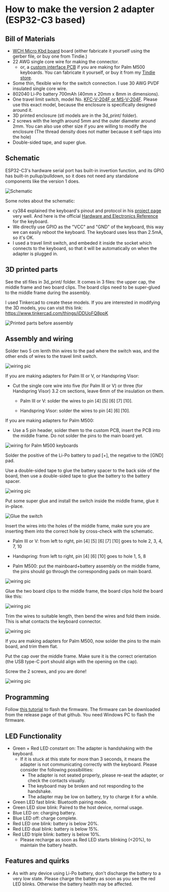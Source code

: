 # How to make the version 2 adapter (ESP32-C3 based)

Bill of Materials
----------
- [WCH Micro Kbd board](https://) board (either fabricate it yourself using the gerber file, or buy one from Tindie.)
- 22 AWG single core wire for making the connector.
  - or, a [custom interface PCB](https://oshwhub.com/chen_xin_ming/palm-m500-connector) if you are making for Palm M500 keyboards. You can fabricate it yourself, or buy it from my [Tindie store](https://www.tindie.com/products/35183/).
- Some thin, flexible wire for the switch connection. I use 30 AWG PVDF insulated single core wire.
- 802040 Li-Po battery 700mAh (40mm x 20mm x 8mm in dimensions).
- One travel limit switch, model No. [KFC-V-204F or MS-V-204F](https://www.aliexpress.com/item/3256804072080898.html). Please use this exact model, because the enclosure is specifically designed around it.
- 3D printed enclosure (stl models are in the 3d_print/ folder).
- 2 screws with the length around 5mm and the outer diameter around 2mm. You can also use other size if you are willing to modify the enclosure (The thread density does not matter because it self-taps into the hole)
- Double-sided tape, and super glue.

Schematic
----------
ESP32-C3's hardware serial port has built-in invertion function, and its GPIO has built-in pullup/pulldown, so it does not need any standalone components like the version 1 does.

![Schematic](/images/version2/schematic.jpg "Schematic")

Some notes about the schematic:

- cy384 explained the keyboard's pinout and protocol in his [project page](http://www.cy384.com/projects/palm-keyboard.html) very well. And here is the official [Hardware and Electronics Reference](http://www.splorp.com/pdf/stowawayhwref.pdf) for the keyboard.
- We directly use GPIO as the "VCC" and "GND" of the keyboard, this way we can easily reboot the keyboard. The keyboard uses less than 2.5mA, so it's OK.
- I used a travel limit switch, and embeded it inside the socket which connects to the keyboard, so that it will be automatically on when the adapter is plugged in.

3D printed parts
----------------
See the stl files in 3d_print/ folder. It comes in 3 files: the upper cap, the middle frame and two board clips. The board clips need to be super-glued to the middle frame during the assembly.

I used Tinkercad to create these models. If you are interested in modifying the 3D models, you can visit this link: https://www.tinkercad.com/things/iDDUoFQ8ppK

![Printed parts before assembly](/images/version2/3d_print.jpg "Printed parts before assembly")

Assembly and wiring
-------------------

Solder two 5 cm lenth thin wires to the pad where the switch was, and the other ends of wires to the travel limit switch.

![wiring pic](/images/version2/wiring2.jpg)

If you are making adapters for Palm III or V, or Handspring Visor:

- Cut the single core wire into five (for Palm III or V) or three (for Handspring Visor) 3.2 cm sections, leave 6mm of the insulation on them.

  - Palm III or V: solder the wires to pin [4] [5] [6] [7] [10].

  - Handspring Visor: solder the wires to pin [4] [6] [10].

If you are making adapters for Palm M500:

- Use a 5 pin header, solder them to the custom PCB, insert the PCB into the middle frame. Do not solder the pins to the main board yet.

![wiring for Palm M500 keyboards](/images/version2/wiring5.jpg)

Solder the positive of the Li-Po battery to pad [+], the negative to the [GND] pad.

Use a double-sided tape to glue the battery spacer to the back side of the board, then use a double-sided tape to glue the battery to the battery spacer.

![wiring pic](/images/version2/wiring3.jpg)

Put some super glue and install the switch inside the middle frame, glue it in-place.

![Glue the switch](/images/version2/glue_switch.jpg)

Insert the wires into the holes of the middle frame, make sure you are inserting them into the correct hole by cross-check with the schematic.

- Palm III or V: from left to right, pin [4] [5] [6] [7] [10] goes to hole 2, 3, 4, 7, 10

- Handspring: from left to right, pin [4] [6] [10] goes to hole 1, 5, 8

- Palm M500: put the mainboard+battery assembly on the middle frame, the pins should go through the corresponding pads on main board.

![wiring pic](/images/version2/wiring6.jpg)

Glue the two board clips to the middle frame, the board clips hold the board like this:

![wiring pic](/images/version2/middle_assembly.jpg)

Trim the wires to suitable length, then bend the wires and fold them inside. This is what contacts the keyboard connector.

![wiring pic](/images/version2/wiring7.jpg)

If you are making adapters for Palm M500, now solder the pins to the main board, and trim them flat.


Put the cap over the middle frame. Make sure it is the correct orientation (the USB type-C port should align with the opening on the cap).

Screw the 2 screws, and you are done!

![wiring pic](/images/version2/bottom.jpg)

Programming
-----------
Follow [this tutorial](https://github.com/pymo/wch_micro_kbd/blob/main/doc/wch_isp_tool.md) to flash the firmware. The firmware can be downloaded from the release page of that github. You need Windows PC to flash the firmware.

LED Functionality
---------------------
- Green + Red LED constant on: The adapter is handshaking with the keyboard.
  - If it is stuck at this state for more than 3 seconds, it means the adapter is not communicating correctly with the keyboard. Please consider the following possibilities:
    - The adapter is not seated properly, please re-seat the adapter, or check the contacts visually.
    - The keyboard may be broken and not responding to the handshake.
    - The adapter may be low on battery, try to charge it for a while.
- Green LED fast blink: Bluetooth pairing mode.
- Green LED slow blink: Paired to the host device, normal usage.
- Blue LED on: charging battery.
- Blue LED off: charge complete.
- Red LED one blink: battery is below 20%.
- Red LED dual blink: battery is below 15%.
- Red LED triple blink: battery is below 10%.
  - Please recharge as soon as Red LED starts blinking (<20%), to maintain the battery health.

Features and quirks
---------------------
- As with any device using Li-Po battery, don't discharge the battery to a very low state. Please charge the battery as soon as you see the red LED blinks. Otherwise the battery health may be affected.

